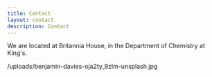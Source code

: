 ```yaml
---
title: Contact
layout: contact
description: Contact
---
```



We are located at Britannia House, in the Department of Chemistry at King's.



/uploads/benjamin-davies-oja2ty_9zlm-unsplash.jpg
